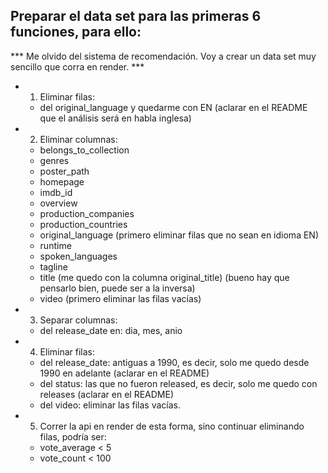 ## Preparar el data set para las primeras 6 funciones, para ello:
*** Me olvido del sistema de recomendación. Voy a crear un data set muy sencillo que corra en render. ***
* 1. Eliminar filas:
    * del original_language y quedarme con EN (aclarar en el README que el análisis será en habla inglesa)
* 2. Eliminar columnas: 
    * belongs_to_collection
    * genres
    * poster_path
    * homepage
    * imdb_id
    * overview
    * production_companies
    * production_countries
    * original_language (primero eliminar filas que no sean en idioma EN)
    * runtime
    * spoken_languages
    * tagline
    * title (me quedo con la columna original_title) (bueno hay que pensarlo bien, puede ser a la inversa)
    * video (primero eliminar las filas vacías)
* 3. Separar columnas: 
    * del release_date en: dia, mes, anio
* 4. Eliminar filas:
    * del release_date: antiguas a 1990, es decir, solo me quedo desde 1990 en adelante (aclarar en el README)
    * del status: las que no fueron released, es decir, solo me quedo con releases (aclarar en el README)
    * del video: eliminar las filas vacías.
* 5. Correr la api en render de esta forma, sino continuar eliminando filas, podría ser:
    * vote_average < 5
    * vote_count < 100


